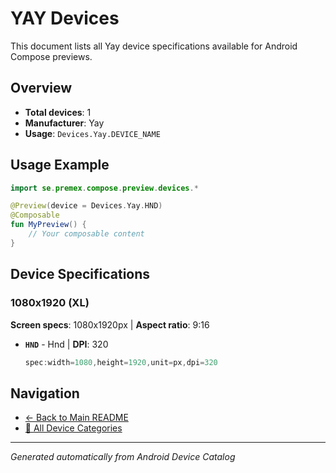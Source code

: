 # YAY Devices

This document lists all Yay device specifications available for Android Compose previews.

## Overview

- **Total devices**: 1
- **Manufacturer**: Yay
- **Usage**: `Devices.Yay.DEVICE_NAME`

## Usage Example

```kotlin
import se.premex.compose.preview.devices.*

@Preview(device = Devices.Yay.HND)
@Composable
fun MyPreview() {
    // Your composable content
}
```

## Device Specifications

### 1080x1920 (XL)

**Screen specs**: 1080x1920px | **Aspect ratio**: 9:16

- **`HND`** - Hnd | **DPI**: 320
  ```kotlin
  spec:width=1080,height=1920,unit=px,dpi=320
  ```

## Navigation

- [← Back to Main README](../../README.md)
- [📱 All Device Categories](../README.md)

---
*Generated automatically from Android Device Catalog*
